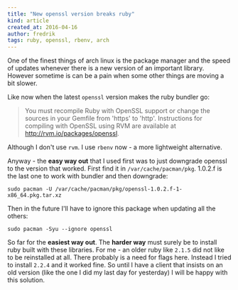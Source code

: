 ```yaml
---
title: "New openssl version breaks ruby"
kind: article
created_at: 2016-04-16
author: fredrik
tags: ruby, openssl, rbenv, arch
---
```


One of the finest things of arch linux is the package manager and the speed of updates whenever 
there is a new version of an important library. However sometime is can be a pain when some other 
things are moving a bit slower. 

Like now when the latest `openssl` version makes the ruby bundler go:

> You must recompile Ruby with OpenSSL support or change the sources in your Gemfile 
> from 'https' to 'http'. Instructions for compiling with OpenSSL using RVM are available
> at http://rvm.io/packages/openssl.

Although I don't use `rvm`. I use `rbenv` now - a more lightweight alternative.

Anyway - the **easy way out** that I used first was to just downgrade openssl to the version that worked.
First find it in `/var/cache/pacman/pkg`. 1.0.2.f is the last one to work with bundler and then downgrade:

    sudo pacman -U /var/cache/pacman/pkg/openssl-1.0.2.f-1-x86_64.pkg.tar.xz

Then in the future I'll have to ignore this package when updating all the others:

    sudo pacman -Syu --ignore openssl

So far for the **easiest way out**. The **harder way** must surely be to install ruby built with these libraries.
For me - an older ruby like `2.1.5` did not like to be reinstalled at all. There probably is a need for flags here.
Instead I tried to install `2.2.4` and it worked fine. So until I have a client that insists on an old version 
(like the one I did my last day for yesterday) I will be happy with this solution.
